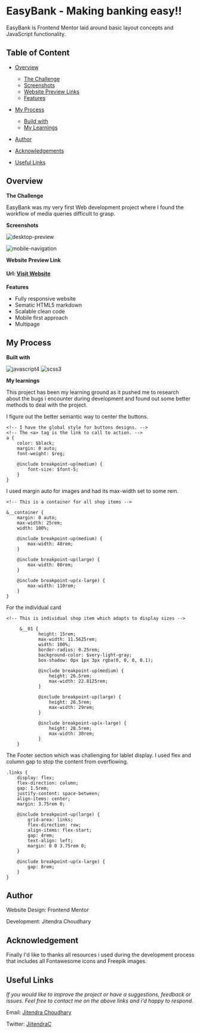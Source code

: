 # EasyBank - Making banking easy!!

EasyBank is Frontend Mentor laid around basic layout concepts and JavaScript functionality.


## Table of Content

* [Overview](#overview)
  *  [The Challenge](#challenge)
  *  [Screenshots](#screenshots)
  *  [Website Preview Links](#livepreview)
  * [Features](#features)


* [My Process](#process)
  *  [Build with](#builtwith)
  *  [My Learnings](#mylearning)

*  [Author](#author)
*  [Acknowledgements](#builtwith)
*  [Useful Links](#usefullinks)


## Overview[](#overview)

**The Challenge**

EasyBank was my very first Web development project where I found the workflow of media queries difficult to grasp.


**Screenshots**

![desktop-preview](https://github.com/J11tendra/Easy-Bank/assets/108735984/944a1ac7-8939-4375-92b5-9079639855e5)

![mobile-navigation](https://github.com/J11tendra/Easy-Bank/assets/108735984/41e6b71a-1f4d-442f-be17-9ce9d85a0690)



**Website Preview Link**

#### Url: [Visit Website](https://easy-bank.pages.dev/)

**Features**

-  Fully responsive website
-  Sematic HTML5 markdown
-  Scalable clean code
-  Mobile first approach
-  Multipage


## My Process



**Built with**

![javascript4](https://github.com/J11tendra/Intrinsic/assets/108735984/4437a469-39cc-4707-a183-d10e08767a7a)
![scss3](https://github.com/J11tendra/Intrinsic/assets/108735984/a9245cf8-a5e6-48a1-ac37-2598486cd68b)



**My learnings**

This project has been my learning ground as it pushed me to research about the bugs i encounter during development and found out some better methods to deal with the project.

I figure out the better semantic way to center the buttons.


    <!-- I have the global style for buttons designs. -->
    <!-- The <a> tag is the link to call to action. -->
    a {
        color: $black;
        margin: 0 auto;
        font-weight: $reg;

        @include breakpoint-up(medium) {
            font-size: $font-5;
        }
    }

I used margin auto for images and had its max-width set to some rem.

    <!-- This is a container for all shop items -->

    &__container {
        margin: 0 auto;
        max-width: 25rem;
        width: 100%;

        @include breakpoint-up(medium) {
            max-width: 48rem;
        }

        @include breakpoint-up(large) {
            max-width: 80rem;
        }

        @include breakpoint-up(x-large) {
            max-width: 110rem;
        }
    }

For the individual card


    <!-- This is individual shop item which adapts to display sizes -->

         &__01 {
                height: 15rem;
                max-width: 11.5625rem;
                width: 100%;
                border-radius: 0.25rem;
                background-color: $very-light-gray;
                box-shadow: 0px 1px 3px rgba(0, 0, 0, 0.1);

                @include breakpoint-up(medium) {
                    height: 26.5rem;
                    max-width: 22.8125rem;
                }

                @include breakpoint-up(large) {
                    height: 26.5rem;
                    max-width: 29rem;
                }

                @include breakpoint-up(x-large) {
                    height: 28.5rem;
                    max-width: 30rem;
                }
        }


The Footer section which was challenging for lablet display. I used flex and column gap to stop the content from overflowing.

    .links {
        display: flex;
        flex-direction: column;
        gap: 1.5rem;
        justify-content: space-between;
        align-items: center;
        margin: 3.75rem 0;

        @include breakpoint-up(large) {
            grid-area: links;
            flex-direction: row;
            align-items: flex-start;
            gap: 4rem;
            text-align: left;
            margin: 0 0 3.75rem 0;
        }

        @include breakpoint-up(x-large) {
            gap: 8rem;
        }
    }
    
## Author

Website Design: Frontend Mentor

Development: Jitendra Choudhary


## Acknowledgement

Finally I'd like to thanks all resources i used during the development process that includes all Fontawesome icons and Freepik images.


## Useful Links

_If you would like to improve the project or have a suggestions, feedback or issues. Feel free to contact me on the above links and i'd happy to respond._

Email: [Jitendra Choudhary](info.jiitendra@gmail.com)

Twitter: [JiitendraC](https://twitter.com/JiitendraC)
